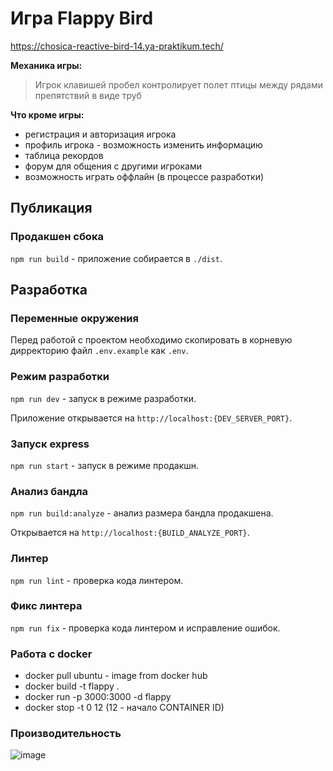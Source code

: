 # Игра Flappy Bird
https://chosica-reactive-bird-14.ya-praktikum.tech/

**Механика игры:**
> Игрок клавишей пробел контролирует полет птицы между рядами препятствий в виде труб

**Что кроме игры:**
- регистрация и авторизация игрока
- профиль игрока - возможность изменить информацию
- таблица рекордов
- форум для общения с другими игроками
- возможность играть оффлайн (в процессе разработки)

## Публикация

### Продакшен сбока

`npm run build` - приложение собирается в `./dist`.

## Разработка

### Переменные окружения

Перед работой с проектом необходимо скопировать в корневую дирректорию файл `.env.example` как `.env`.

### Режим разработки

`npm run dev` - запуск в режиме разработки.

Приложение открывается на `http://localhost:{DEV_SERVER_PORT}`.

### Запуск express

`npm run start` - запуск в режиме продакшн.

### Анализ бандла

`npm run build:analyze` - анализ размера бандла продакшена.

Открывается на `http://localhost:{BUILD_ANALYZE_PORT}`.

### Линтер

`npm run lint` - проверка кода линтером.

### Фикс линтера

`npm run fix` - проверка кода линтером и исправление ошибок.

### Работа с docker
- docker pull ubuntu - image from docker hub
- docker build -t flappy .
- docker run -p 3000:3000 -d flappy
- docker stop -t 0 12 (12 - начало CONTAINER ID)

### Производительность
![image](https://user-images.githubusercontent.com/27898870/185431375-b822c9ab-9e3b-4388-af64-0e1641cc0718.png)

